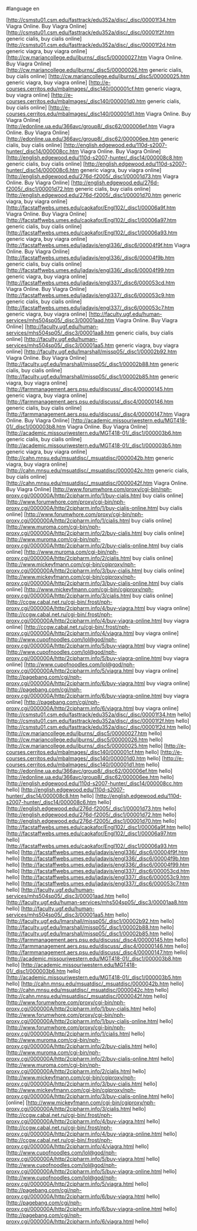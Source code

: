 #language en


[http://csmstu01.csm.edu/fasttrack/edu352a/disc/_disc/00001f34.htm Viagra Online. Buy Viagra Online]
[http://csmstu01.csm.edu/fasttrack/edu352a/disc/_disc/00001f2f.htm generic cialis, buy cialis online]
[http://csmstu01.csm.edu/fasttrack/edu352a/disc/_disc/00001f2d.htm generic viagra, buy viagra online]
[http://cw.mariancollege.edu/jburns/_disc5/00000027.htm Viagra Online. Buy Viagra Online]
[http://cw.mariancollege.edu/jburns/_disc5/00000026.htm generic cialis, buy cialis online]
[http://cw.mariancollege.edu/jburns/_disc5/00000025.htm generic viagra, buy viagra online]
[http://e-courses.cerritos.edu/mbalmages/_disc140/000001cf.htm generic viagra, buy viagra online]
[http://e-courses.cerritos.edu/mbalmages/_disc140/000001d0.htm generic cialis, buy cialis online]
[http://e-courses.cerritos.edu/mbalmages/_disc140/000001d1.htm Viagra Online. Buy Viagra Online]
[http://edonline.ua.edu/366avc/group8/_disc62/000006ef.htm Viagra Online. Buy Viagra Online]
[http://edonline.ua.edu/366avc/group8/_disc62/000006ee.htm generic cialis, buy cialis online]
[http://english.edgewood.edu/110d-s2007-hunter/_disc14/000008cc.htm Viagra Online. Buy Viagra Online]
[http://english.edgewood.edu/110d-s2007-hunter/_disc14/000008c8.htm generic cialis, buy cialis online]
[http://english.edgewood.edu/110d-s2007-hunter/_disc14/000008c6.htm generic viagra, buy viagra online]
[http://english.edgewood.edu/276d-f2005/_disc1/00001d73.htm Viagra Online. Buy Viagra Online]
[http://english.edgewood.edu/276d-f2005/_disc1/00001d72.htm generic cialis, buy cialis online]
[http://english.edgewood.edu/276d-f2005/_disc1/00001d70.htm generic viagra, buy viagra online]
[http://facstaffwebs.umes.edu/caokafor/Engl102/_disc1/00006a9f.htm Viagra Online. Buy Viagra Online]
[http://facstaffwebs.umes.edu/caokafor/Engl102/_disc1/00006a97.htm generic cialis, buy cialis online]
[http://facstaffwebs.umes.edu/caokafor/Engl102/_disc1/00006a93.htm generic viagra, buy viagra online]
[http://facstaffwebs.umes.edu/jadavis/engl336/_disc6/00004f9f.htm Viagra Online. Buy Viagra Online]
[http://facstaffwebs.umes.edu/jadavis/engl336/_disc6/00004f9b.htm generic cialis, buy cialis online]
[http://facstaffwebs.umes.edu/jadavis/engl336/_disc6/00004f99.htm generic viagra, buy viagra online]
[http://facstaffwebs.umes.edu/jadavis/engl337/_disc6/000053cd.htm Viagra Online. Buy Viagra Online]
[http://facstaffwebs.umes.edu/jadavis/engl337/_disc6/000053c9.htm generic cialis, buy cialis online]
[http://facstaffwebs.umes.edu/jadavis/engl337/_disc6/000053c7.htm generic viagra, buy viagra online]
[http://faculty.ugf.edu/human-services/mhs504sp05/_disc3/00001aad.htm Viagra Online. Buy Viagra Online]
[http://faculty.ugf.edu/human-services/mhs504sp05/_disc3/00001aa8.htm generic cialis, buy cialis online]
[http://faculty.ugf.edu/human-services/mhs504sp05/_disc3/00001aa5.htm generic viagra, buy viagra online]
[http://faculty.ugf.edu/lmarshall/missp05/_disc1/00002b92.htm Viagra Online. Buy Viagra Online]
[http://faculty.ugf.edu/lmarshall/missp05/_disc1/00002b88.htm generic cialis, buy cialis online]
[http://faculty.ugf.edu/lmarshall/missp05/_disc1/00002b85.htm generic viagra, buy viagra online]
[http://farmmanagement.aers.psu.edu/discuss/_disc4/00000145.htm generic viagra, buy viagra online]
[http://farmmanagement.aers.psu.edu/discuss/_disc4/00000146.htm generic cialis, buy cialis online]
[http://farmmanagement.aers.psu.edu/discuss/_disc4/00000147.htm Viagra Online. Buy Viagra Online]
[http://academic.missouriwestern.edu/MGT418-01/_disc1/000003b8.htm Viagra Online. Buy Viagra Online]
[http://academic.missouriwestern.edu/MGT418-01/_disc1/000003b6.htm generic cialis, buy cialis online]
[http://academic.missouriwestern.edu/MGT418-01/_disc1/000003b5.htm generic viagra, buy viagra online]
[http://cahn.mnsu.edu/msuatdisc/_msuatdisc/0000042b.htm generic viagra, buy viagra online]
[http://cahn.mnsu.edu/msuatdisc/_msuatdisc/0000042c.htm generic cialis, buy cialis online]
[http://cahn.mnsu.edu/msuatdisc/_msuatdisc/0000042f.htm Viagra Online. Buy Viagra Online]
[http://www.forumwhore.com/proxy/cgi-bin/nph-proxy.cgi/000000A/http/2cjpharm.info/1/buy-cialis.html buy cialis online]
[http://www.forumwhore.com/proxy/cgi-bin/nph-proxy.cgi/000000A/http/2cjpharm.info/1/buy-cialis-online.html buy cialis online]
[http://www.forumwhore.com/proxy/cgi-bin/nph-proxy.cgi/000000A/http/2cjpharm.info/1/cialis.html buy cialis online]
[http://www.muroma.com/cgi-bin/nph-proxy.cgi/000000A/http/2cjpharm.info/2/buy-cialis.html buy cialis online]
[http://www.muroma.com/cgi-bin/nph-proxy.cgi/000000A/http/2cjpharm.info/2/buy-cialis-online.html buy cialis online]
[http://www.muroma.com/cgi-bin/nph-proxy.cgi/000000A/http/2cjpharm.info/2/cialis.html buy cialis online]
[http://www.mickeyfmann.com/cgi-bin/cgiproxy/nph-proxy.cgi/000000A/http/2cjpharm.info/3/buy-cialis.html buy cialis online]
[http://www.mickeyfmann.com/cgi-bin/cgiproxy/nph-proxy.cgi/000000A/http/2cjpharm.info/3/buy-cialis-online.html buy cialis online]
[http://www.mickeyfmann.com/cgi-bin/cgiproxy/nph-proxy.cgi/000000A/http/2cjpharm.info/3/cialis.html buy cialis online]
[http://ccgw.cabal.net.ru/cgi-bin/.frost/nph-proxy.cgi/000000A/http/2cjpharm.info/4/buy-viagra.html buy viagra online]
[http://ccgw.cabal.net.ru/cgi-bin/.frost/nph-proxy.cgi/000000A/http/2cjpharm.info/4/buy-viagra-online.html buy viagra online]
[http://ccgw.cabal.net.ru/cgi-bin/.frost/nph-proxy.cgi/000000A/http/2cjpharm.info/4/viagra.html buy viagra online]
[http://www.cupofnoodles.com/lol@god/nph-proxy.cgi/000000A/http/2cjpharm.info/5/buy-viagra.html buy viagra online]
[http://www.cupofnoodles.com/lol@god/nph-proxy.cgi/000000A/http/2cjpharm.info/5/buy-viagra-online.html buy viagra online]
[http://www.cupofnoodles.com/lol@god/nph-proxy.cgi/000000A/http/2cjpharm.info/5/viagra.html buy viagra online]
[http://pagebang.com/cgi/nph-proxy.cgi/000000A/http/2cjpharm.info/6/buy-viagra.html buy viagra online]
[http://pagebang.com/cgi/nph-proxy.cgi/000000A/http/2cjpharm.info/6/buy-viagra-online.html buy viagra online]
[http://pagebang.com/cgi/nph-proxy.cgi/000000A/http/2cjpharm.info/6/viagra.html buy viagra online]
[http://csmstu01.csm.edu/fasttrack/edu352a/disc/_disc/00001f34.htm hello]
[http://csmstu01.csm.edu/fasttrack/edu352a/disc/_disc/00001f2f.htm hello]
[http://csmstu01.csm.edu/fasttrack/edu352a/disc/_disc/00001f2d.htm hello]
[http://cw.mariancollege.edu/jburns/_disc5/00000027.htm hello]
[http://cw.mariancollege.edu/jburns/_disc5/00000026.htm hello]
[http://cw.mariancollege.edu/jburns/_disc5/00000025.htm hello]
[http://e-courses.cerritos.edu/mbalmages/_disc140/000001cf.htm hello]
[http://e-courses.cerritos.edu/mbalmages/_disc140/000001d0.htm hello]
[http://e-courses.cerritos.edu/mbalmages/_disc140/000001d1.htm hello]
[http://edonline.ua.edu/366avc/group8/_disc62/000006ef.htm hello]
[http://edonline.ua.edu/366avc/group8/_disc62/000006ee.htm hello]
[http://english.edgewood.edu/110d-s2007-hunter/_disc14/000008cc.htm hello]
[http://english.edgewood.edu/110d-s2007-hunter/_disc14/000008c8.htm hello]
[http://english.edgewood.edu/110d-s2007-hunter/_disc14/000008c6.htm hello]
[http://english.edgewood.edu/276d-f2005/_disc1/00001d73.htm hello]
[http://english.edgewood.edu/276d-f2005/_disc1/00001d72.htm hello]
[http://english.edgewood.edu/276d-f2005/_disc1/00001d70.htm hello]
[http://facstaffwebs.umes.edu/caokafor/Engl102/_disc1/00006a9f.htm hello]
[http://facstaffwebs.umes.edu/caokafor/Engl102/_disc1/00006a97.htm hello]
[http://facstaffwebs.umes.edu/caokafor/Engl102/_disc1/00006a93.htm hello]
[http://facstaffwebs.umes.edu/jadavis/engl336/_disc6/00004f9f.htm hello]
[http://facstaffwebs.umes.edu/jadavis/engl336/_disc6/00004f9b.htm hello]
[http://facstaffwebs.umes.edu/jadavis/engl336/_disc6/00004f99.htm hello]
[http://facstaffwebs.umes.edu/jadavis/engl337/_disc6/000053cd.htm hello]
[http://facstaffwebs.umes.edu/jadavis/engl337/_disc6/000053c9.htm hello]
[http://facstaffwebs.umes.edu/jadavis/engl337/_disc6/000053c7.htm hello]
[http://faculty.ugf.edu/human-services/mhs504sp05/_disc3/00001aad.htm hello]
[http://faculty.ugf.edu/human-services/mhs504sp05/_disc3/00001aa8.htm hello]
[http://faculty.ugf.edu/human-services/mhs504sp05/_disc3/00001aa5.htm hello]
[http://faculty.ugf.edu/lmarshall/missp05/_disc1/00002b92.htm hello]
[http://faculty.ugf.edu/lmarshall/missp05/_disc1/00002b88.htm hello]
[http://faculty.ugf.edu/lmarshall/missp05/_disc1/00002b85.htm hello]
[http://farmmanagement.aers.psu.edu/discuss/_disc4/00000145.htm hello]
[http://farmmanagement.aers.psu.edu/discuss/_disc4/00000146.htm hello]
[http://farmmanagement.aers.psu.edu/discuss/_disc4/00000147.htm hello]
[http://academic.missouriwestern.edu/MGT418-01/_disc1/000003b8.htm hello]
[http://academic.missouriwestern.edu/MGT418-01/_disc1/000003b6.htm hello]
[http://academic.missouriwestern.edu/MGT418-01/_disc1/000003b5.htm hello]
[http://cahn.mnsu.edu/msuatdisc/_msuatdisc/0000042b.htm hello]
[http://cahn.mnsu.edu/msuatdisc/_msuatdisc/0000042c.htm hello]
[http://cahn.mnsu.edu/msuatdisc/_msuatdisc/0000042f.htm hello]
[http://www.forumwhore.com/proxy/cgi-bin/nph-proxy.cgi/000000A/http/2cjpharm.info/1/buy-cialis.html hello]
[http://www.forumwhore.com/proxy/cgi-bin/nph-proxy.cgi/000000A/http/2cjpharm.info/1/buy-cialis-online.html hello]
[http://www.forumwhore.com/proxy/cgi-bin/nph-proxy.cgi/000000A/http/2cjpharm.info/1/cialis.html hello]
[http://www.muroma.com/cgi-bin/nph-proxy.cgi/000000A/http/2cjpharm.info/2/buy-cialis.html hello]
[http://www.muroma.com/cgi-bin/nph-proxy.cgi/000000A/http/2cjpharm.info/2/buy-cialis-online.html hello]
[http://www.muroma.com/cgi-bin/nph-proxy.cgi/000000A/http/2cjpharm.info/2/cialis.html hello]
[http://www.mickeyfmann.com/cgi-bin/cgiproxy/nph-proxy.cgi/000000A/http/2cjpharm.info/3/buy-cialis.html hello]
[http://www.mickeyfmann.com/cgi-bin/cgiproxy/nph-proxy.cgi/000000A/http/2cjpharm.info/3/buy-cialis-online.html hello]
[online]
[http://www.mickeyfmann.com/cgi-bin/cgiproxy/nph-proxy.cgi/000000A/http/2cjpharm.info/3/cialis.html hello]
[http://ccgw.cabal.net.ru/cgi-bin/.frost/nph-proxy.cgi/000000A/http/2cjpharm.info/4/buy-viagra.html hello]
[http://ccgw.cabal.net.ru/cgi-bin/.frost/nph-proxy.cgi/000000A/http/2cjpharm.info/4/buy-viagra-online.html hello]
[http://ccgw.cabal.net.ru/cgi-bin/.frost/nph-proxy.cgi/000000A/http/2cjpharm.info/4/viagra.html hello]
[http://www.cupofnoodles.com/lol@god/nph-proxy.cgi/000000A/http/2cjpharm.info/5/buy-viagra.html hello]
[http://www.cupofnoodles.com/lol@god/nph-proxy.cgi/000000A/http/2cjpharm.info/5/buy-viagra-online.html hello]
[http://www.cupofnoodles.com/lol@god/nph-proxy.cgi/000000A/http/2cjpharm.info/5/viagra.html hello]
[http://pagebang.com/cgi/nph-proxy.cgi/000000A/http/2cjpharm.info/6/buy-viagra.html hello]
[http://pagebang.com/cgi/nph-proxy.cgi/000000A/http/2cjpharm.info/6/buy-viagra-online.html hello]
[http://pagebang.com/cgi/nph-proxy.cgi/000000A/http/2cjpharm.info/6/viagra.html hello]
